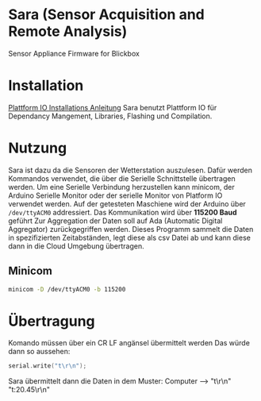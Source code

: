 # Sara (Sensor Acquisition and Remote Analysis)

Sensor Appliance Firmware for Blickbox 

# Installation
[Plattform IO Installations Anleitung](https://platformio.org/platformio-ide)
Sara benutzt Plattform IO für Dependancy Mangement, Libraries, Flashing und Compilation.



# Nutzung
Sara ist dazu da die Sensoren der Wetterstation auszulesen. Dafür werden Kommandos verwendet, 
die über die Serielle Schnittstelle übertragen werden.
Um eine Serielle Verbindung herzustellen kann minicom, der Arduino Serielle Monitor oder der serielle Monitor von Platform IO
verwendet werden. Auf der getesteten Maschiene wird der Arduino über ``/dev/ttyACM0`` addressiert.
Das Kommunikation wird über **115200 Baud** geführt
Zur Aggregation der Daten soll auf Ada (Automatic Digital Aggregator) zurückgegriffen werden.
Dieses Programm sammelt die Daten in spezifizierten Zeitabständen, legt diese als csv Datei ab und kann diese dann in
die Cloud Umgebung übertragen.

## Minicom
```bash
minicom -D /dev/ttyACM0 -b 115200
```

# Übertragung
Komando müssen über ein CR LF angänsel übermittelt werden
Das würde dann so aussehen:
```c
serial.write("t\r\n");
```

Sara übermittelt dann die Daten in dem Muster:
Computer --> "t\r\n"
"t:20.45\r\n"